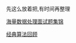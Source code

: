 先这么放着把,有时间再整理

[海量数据处理面试题集锦](http://blog.csdn.net/v_july_v/article/details/6685962) 

[经典算法回顾](http://www.cnblogs.com/haippy/category/341764.html) 